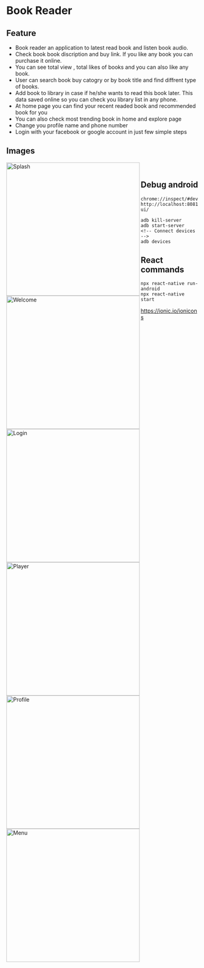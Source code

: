 # Book Reader
## Feature
- Book reader an application to latest read book and listen book audio. 
- Check book book discription and buy link. If you like any book you can purchase it online.
- You can see total view , total likes of books and you can also like any book.
- User can search book buy catogry or by book title and find diffrent type of books.
- Add book to library in case if he/she wants to read this book later. This data saved online so you can check you library list in any phone.
- At home page you can find your recent readed book and recommended book for you
- You can also check most trending book in home and explore page
- Change you profile name and phone number
- Login with your facebook or google account in just few simple steps

## Images

[<img alt="Splash" align="left" width="350" src="images/1.jpg" />](#)  
[<img alt="Welcome" align="left" width="350" src="images/3.jpg" />](#) 
[<img alt="Login" align="left" width="350" src="images/2.jpg" />](#)
[<img alt="Player" align="left" width="350" src="images/4.jpg" />](#) 
[<img alt="Profile" align="left" width="350" src="images/5.jpg" />](#) 
[<img alt="Menu" align="left" width="350" src="images/6.jpg" />](#) 


## Debug android
```
chrome://inspect/#devices
http://localhost:8081/debugger-ui/

adb kill-server
adb start-server
<!-- Connect devices -->
adb devices
```

## React commands
```
npx react-native run-android
npx react-native start
```
https://ionic.io/ionicons